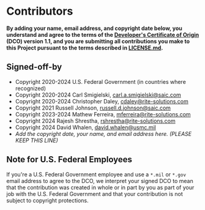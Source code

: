 # Contributors

**By adding your name, email address, and copyright date below, you understand and agree to the terms of the [Developer's Certificate of Origin](https://developercertificate.org/) (DCO) version 1.1, and you are submitting all contributions you make to this Project pursuant to the terms described in [LICENSE.md](LICENSE.md).**

## Signed-off-by

- Copyright 2020-2024 U.S. Federal Government (in countries where recognized)
- Copyright 2020-2024 Carl Smigielski, carl.a.smigielski@saic.com
- Copyright 2020-2024 Christopher Daley, cdaley@rite-solutions.com
- Copyright 2021 Russell Johnson, russell.d.johnson@saic.com
- Copyright 2023-2024 Mathew Ferreira, mferreira@rite-solutions.com
- Copyright 2024 Rajesh Shrestha, rshrestha@rite-solutions.com
- Copyright 2024 David Whalen, david.whalen@usmc.mil
- _Add the copyright date, your name, and email address here. (PLEASE KEEP THIS LINE)_

## Note for U.S. Federal Employees

If you're a U.S. Federal Government employee and use a `*.mil` or `*.gov` email address to agree to the DCO, we interpret your signed DCO to mean that the contribution was created in whole or in part by you as part of your job with the U.S. Federal Government and that your contribution is not subject to copyright protections.
